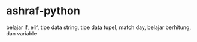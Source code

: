 # ashraf-python
belajar if, elif, tipe data string, tipe data tupel, match day, belajar berhitung, dan variable
